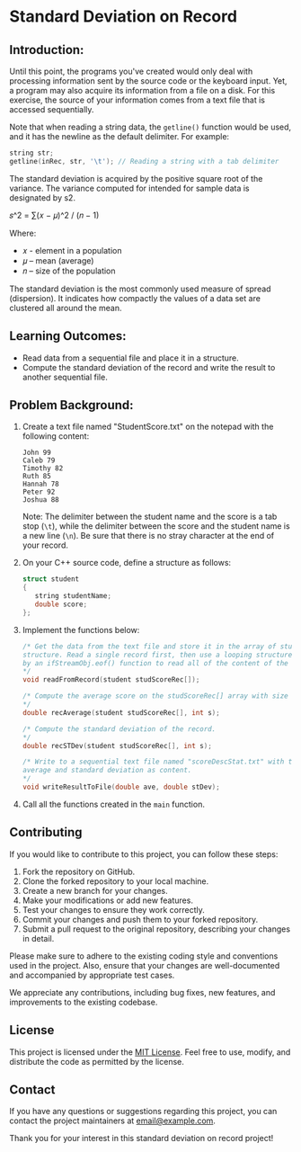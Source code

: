 
# Standard Deviation on Record

## Introduction:

Until this point, the programs you've created would only deal with processing information sent by the source code or the keyboard input. Yet, a program may also acquire its information from a file on a disk. For this exercise, the source of your information comes from a text file that is accessed sequentially.

Note that when reading a string data, the `getline()` function would be used, and it has the newline as the default delimiter. For example:

```cpp
string str;
getline(inRec, str, '\t'); // Reading a string with a tab delimiter
```

The standard deviation is acquired by the positive square root of the variance. The variance computed for intended for sample data is designated by s2.

𝑠^2 = ∑(𝑥 − 𝜇)^2 / (𝑛 − 1)

Where:
- 𝑥 - element in a population
- 𝜇 – mean (average)
- 𝑛 – size of the population

The standard deviation is the most commonly used measure of spread (dispersion). It indicates how compactly the values of a data set are clustered all around the mean.

## Learning Outcomes:

- Read data from a sequential file and place it in a structure.
- Compute the standard deviation of the record and write the result to another sequential file.

## Problem Background:

1. Create a text file named "StudentScore.txt" on the notepad with the following content:
   ```
   John 99
   Caleb 79
   Timothy 82
   Ruth 85
   Hannah 78
   Peter 92
   Joshua 88
   ```
   Note: The delimiter between the student name and the score is a tab stop (`\t`), while the delimiter between the score and the student name is a new line (`\n`). Be sure that there is no stray character at the end of your record.

2. On your C++ source code, define a structure as follows:

   ```cpp
   struct student
   {
      string studentName;
      double score;
   };
   ```

3. Implement the functions below:

   ```cpp
   /* Get the data from the text file and store it in the array of student 
   structure. Read a single record first, then use a looping structure controlled 
   by an ifStreamObj.eof() function to read all of the content of the text file.
   */
   void readFromRecord(student studScoreRec[]);

   /* Compute the average score on the studScoreRec[] array with size s.
   */
   double recAverage(student studScoreRec[], int s);

   /* Compute the standard deviation of the record.
   */
   double recSTDev(student studScoreRec[], int s);

   /* Write to a sequential text file named "scoreDescStat.txt" with the
   average and standard deviation as content.
   */
   void writeResultToFile(double ave, double stDev);
   ```

4. Call all the functions created in the `main` function.

## Contributing

If you would like to contribute to this project, you can follow these steps:

1. Fork the repository on GitHub.
2. Clone the forked repository to your local machine.
3. Create a new branch for your changes.
4. Make your modifications or add new features.
5. Test your changes to ensure they work correctly.
6. Commit your changes and push them to your forked repository.
7. Submit a pull request to the original repository, describing your changes in detail.

Please make sure to adhere to the existing coding style and conventions used in the project. Also, ensure that your changes are well-documented and accompanied by appropriate test cases.

We appreciate any contributions, including bug fixes, new features, and improvements to the existing codebase.

## License

This project is licensed under the [MIT License](LICENSE). Feel free to use, modify, and distribute the code as permitted by the license.

## Contact

If you have any questions or suggestions regarding this project, you can contact the project maintainers at [email@example.com](mailto:email@example.com).

Thank you for your interest in this standard deviation on record project!
